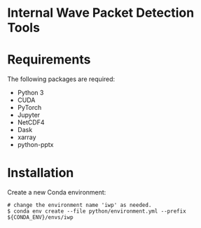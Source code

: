 # Internal Wave Packet Detection Tools

# Requirements

The following packages are required:

* Python 3
* CUDA
* PyTorch
* Jupyter
* NetCDF4
* Dask
* xarray
* python-pptx

# Installation

Create a new Conda environment:

```shell
# change the environment name 'iwp' as needed.
$ conda env create --file python/environment.yml --prefix ${CONDA_ENV}/envs/iwp
```
